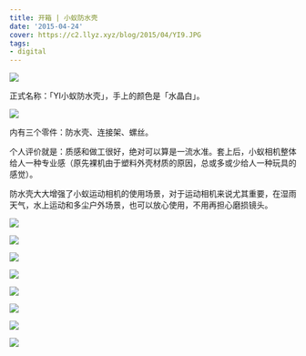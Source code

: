 ```yaml
---
title: 开箱 | 小蚁防水壳
date: '2015-04-24'
cover: https://c2.llyz.xyz/blog/2015/04/YI9.JPG
tags:
- digital
---
```


![](https://c2.llyz.xyz/blog/2015/04/YI9.JPG)

正式名称：「YI小蚁防水壳」，手上的颜色是「水晶白」。

![](https://c2.llyz.xyz/blog/2015/04/YI0.JPG)

内有三个零件：防水壳、连接架、螺丝。

个人评价就是：质感和做工很好，绝对可以算是一流水准。套上后，小蚁相机整体给人一种专业感（原先裸机由于塑料外壳材质的原因，总或多或少给人一种玩具的感觉）。

防水壳大大增强了小蚁运动相机的使用场景，对于运动相机来说尤其重要，在湿雨天气，水上运动和多尘户外场景，也可以放心使用，不用再担心磨损镜头。

![](https://c2.llyz.xyz/blog/2015/04/YI8.JPG)

![](https://c2.llyz.xyz/blog/2015/04/YI7.JPG)

![](https://c2.llyz.xyz/blog/2015/04/YI2.JPG)

![](https://c2.llyz.xyz/blog/2015/04/YI5.JPG)

![](https://c2.llyz.xyz/blog/2015/04/YI6.JPG)

![](https://c2.llyz.xyz/blog/2015/04/YI4.JPG)

![](https://c2.llyz.xyz/blog/2015/04/YI1.JPG)

![](https://c2.llyz.xyz/blog/2015/04/YI3.JPG)
